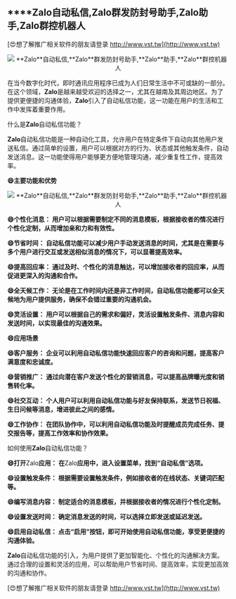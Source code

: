 ## ****Zalo**自动私信,**Zalo**群发防封号助手,**Zalo**助手,**Zalo**群控机器人**

[😍想了解推广相关软件的朋友请登录 http://www.vst.tw](http://www.vst.tw)

 <center><img src="https://vst.tw/MP4/tuiguang/png/6.png" alt="**Zalo**自动私信,**Zalo**群发防封号助手,**Zalo**助手,**Zalo**群控机器人"></center>

在当今数字化时代，即时通讯应用程序已成为人们日常生活中不可或缺的一部分。在这个领域，**Zalo**是越来越受欢迎的选择之一，尤其在越南及其周边地区。为了提供更便捷的沟通体验，**Zalo**引入了自动私信功能，这一功能在用户的生活和工作中发挥着重要作用。

什么是**Zalo**自动私信功能？

**Zalo**自动私信功能是一种自动化工具，允许用户在特定条件下自动向其他用户发送私信。通过简单的设置，用户可以根据对方的行为、状态或其他触发条件，自动发送消息。这一功能使得用户能够更方便地管理沟通，减少重复性工作，提高效率。

**😄主要功能和优势**

 <center><img src="https://vst.tw/MP4/tuiguang/png/5.png" alt="**Zalo**自动私信,**Zalo**群发防封号助手,**Zalo**助手,**Zalo**群控机器人"></center>

**😄个性化消息： 用户可以根据需要制定不同的消息模板，根据接收者的情况进行个性化定制，从而增加亲和力和有效性。**

**😄节省时间： 自动私信功能可以减少用户手动发送消息的时间，尤其是在需要与多个用户进行交互或发送相似消息的情况下，可以显著提高效率。**

**😄提高回应率： 通过及时、个性化的消息触达，可以增加接收者的回应率，从而促进更深入的沟通和合作。**

**😄全天候工作： 无论是在工作时间内还是非工作时间，自动私信功能都可以全天候地为用户提供服务，确保不会错过重要的沟通机会。**

**😄灵活设置： 用户可以根据自己的需求和偏好，灵活设置触发条件、消息内容和发送时间，以实现最佳的沟通效果。**

**😄应用场景**

**😄客户服务： 企业可以利用自动私信功能快速回应客户的咨询和问题，提高客户满意度和忠诚度。**

**😄营销推广： 通过向潜在客户发送个性化的营销消息，可以提高品牌曝光度和销售转化率。**

**😄社交互动： 个人用户可以利用自动私信功能与好友保持联系，发送节日祝福、生日问候等消息，增进彼此之间的感情。**

**😄工作协作： 在团队协作中，可以利用自动私信功能及时提醒成员完成任务、提交报告等，提高工作效率和协作效果。**

如何使用**Zalo**自动私信功能？

**😄打开**Zalo**应用： 在**Zalo**应用中，进入设置菜单，找到“自动私信”选项。**

**😄设置触发条件： 根据需要设置触发条件，例如接收者的在线状态、关键词匹配等。**

**😄编写消息内容： 制定适合的消息模板，并根据接收者的情况进行个性化定制。**

**😄设置发送时间： 确定消息发送的时间，可以选择立即发送或延迟发送。**

**😄启用自动私信： 点击“启用”按钮，即可开始使用自动私信功能，享受更便捷的沟通体验。**

**Zalo**自动私信功能的引入，为用户提供了更加智能化、个性化的沟通解决方案。通过合理的设置和灵活的应用，可以帮助用户节省时间、提高效率，实现更加高效的沟通和协作。

[😍想了解推广相关软件的朋友请登录 http://www.vst.tw](http://www.vst.tw)



